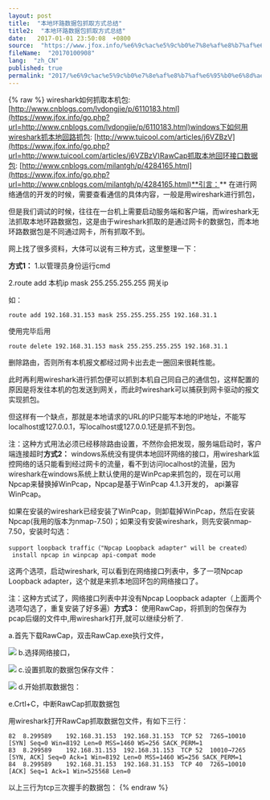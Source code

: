 ```yaml
---
layout: post
title:  "本地环路数据包抓取方式总结"
title2:  "本地环路数据包抓取方式总结"
date:   2017-01-01 23:50:08  +0800
source:  "https://www.jfox.info/%e6%9c%ac%e5%9c%b0%e7%8e%af%e8%b7%af%e6%95%b0%e6%8d%ae%e5%8c%85%e6%8a%93%e5%8f%96%e6%96%b9%e5%bc%8f%e6%80%bb%e7%bb%93.html"
fileName:  "20170100908"
lang:  "zh_CN"
published: true
permalink: "2017/%e6%9c%ac%e5%9c%b0%e7%8e%af%e8%b7%af%e6%95%b0%e6%8d%ae%e5%8c%85%e6%8a%93%e5%8f%96%e6%96%b9%e5%bc%8f%e6%80%bb%e7%bb%93.html"
---
```

{% raw %}
wireshark如何抓取本机包: 
[http://www.cnblogs.com/lvdongjie/p/6110183.html](https://www.jfox.info/go.php?url=http://www.cnblogs.com/lvdongjie/p/6110183.html)windows下如何用wireshark抓本地回路抓包: 
[http://www.tuicool.com/articles/j6VZBzV](https://www.jfox.info/go.php?url=http://www.tuicool.com/articles/j6VZBzV)RawCap抓取本地回环接口数据包: 
[http://www.cnblogs.com/milantgh/p/4284165.html](https://www.jfox.info/go.php?url=http://www.cnblogs.com/milantgh/p/4284165.html)**引言：**
 在进行网络通信的开发的时候，需要查看通信的具体内容，一般是用wireshark进行抓包， 

但是我们调试的时候，往往在一台机上需要启动服务端和客户端，而wireshark无法抓取本地环路数据包，这是由于wireshark抓取的是通过网卡的数据包，而本地环路数据包是不同通过网卡，所有抓取不到。 

网上找了很多资料，大体可以说有三种方式，这里整理一下： 

**方式1：**
1.以管理员身份运行cmd 

2.route add 本机ip mask 255.255.255.255 网关ip 

如： 

    route add 192.168.31.153 mask 255.255.255.255 192.168.31.1

使用完毕后用 

    route delete 192.168.31.153 mask 255.255.255.255 192.168.31.1 

删除路由，否则所有本机报文都经过网卡出去走一圈回来很耗性能。 

此时再利用wireshark进行抓包便可以抓到本机自己同自己的通信包，这样配置的原因是将发往本机的包发送到网关，而此时wireshark可以捕获到网卡驱动的报文实现抓包。 

但这样有一个缺点，那就是本地请求的URL的IP只能写本地的IP地址，不能写localhost或127.0.0.1，写localhost或127.0.0.1还是抓不到包。 

注：这种方式用法必须已经移除路由设置，不然你会把发现，服务端启动时，客户端连接超时**方式2：**
 windows系统没有提供本地回环网络的接口，用wireshark监控网络的话只能看到经过网卡的流量，看不到访问localhost的流量，因为wireshark在windows系统上默认使用的是WinPcap来抓包的，现在可以用Npcap来替换掉WinPcap，Npcap是基于WinPcap 4.1.3开发的， api兼容WinPcap。 

 如果在安装的wireshark已经安装了WinPcap，则卸载掉WinPcap，然后在安装Npcap(我用的版本为nmap-7.50)；如果没有安装wireshark，则先安装nmap-7.50，安装时勾选： 

    support loopback traffic（"Npcap Loopback adapter" will be created）
     install npcap in winpcap api-compat mode

 这两个选项，启动wireshark, 可以看到在网络接口列表中，多了一项Npcap Loopback adapter，这个就是来抓本地回环包的网络接口了。 

 注：这种方式试了，网络接口列表中并没有Npcap Loopback adapter（上面两个选项勾选了，重复安装了好多遍）**方式3：**
使用RawCap，将抓到的包保存为pcap后缀的文件中,用wireshark打开,就可以继续分析了. 

a.首先下载RawCap，双击RawCap.exe执行文件， 

![](392f858.png)
b.选择网络接口， 

![](c21efe3.png)
c.设置抓取的数据包保存文件： 

![](bb4f3ce.png)
d.开始抓取数据包： 

e.Crtl+C，中断RawCap抓取数据包 

用wireshark打开RawCap抓取数据包文件，有如下三行： 

    82	8.299589	192.168.31.153	192.168.31.153	TCP	52	7265→10010 [SYN] Seq=0 Win=8192 Len=0 MSS=1460 WS=256 SACK_PERM=1
    83	8.299589	192.168.31.153	192.168.31.153	TCP	52	10010→7265 [SYN, ACK] Seq=0 Ack=1 Win=8192 Len=0 MSS=1460 WS=256 SACK_PERM=1
    84	8.299589	192.168.31.153	192.168.31.153	TCP	40	7265→10010 [ACK] Seq=1 Ack=1 Win=525568 Len=0

以上三行为tcp三次握手的数据包：
{% endraw %}